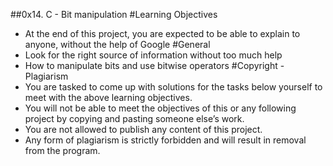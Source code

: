 ##0x14. C - Bit manipulation
#Learning Objectives
- At the end of this project, you are expected to be able to explain to anyone, without the help of Google
#General
- Look for the right source of information without too much help
- How to manipulate bits and use bitwise operators
#Copyright - Plagiarism
- You are tasked to come up with solutions for the tasks below yourself to meet with the above learning objectives.
- You will not be able to meet the objectives of this or any following project by copying and pasting someone else’s work.
- You are not allowed to publish any content of this project.
- Any form of plagiarism is strictly forbidden and will result in removal from the program.
